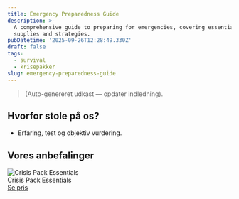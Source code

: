 ```yaml
---
title: Emergency Preparedness Guide
description: >-
  A comprehensive guide to preparing for emergencies, covering essential
  supplies and strategies.
pubDatetime: '2025-09-26T12:28:49.330Z'
draft: false
tags:
  - survival
  - krisepakker
slug: emergency-preparedness-guide
---
```

> (Auto-genereret udkast — opdater indledning).

## Hvorfor stole på os?
- Erfaring, test og objektiv vurdering.

## Vores anbefalinger


<!-- Auto: Affiliate-kort fra Products/SKUs -->

<div class="aff-card"><img src="abstract_15.png (https://v5.airtableusercontent.com/v3/u/45/45/1758902400000/OBHNgsnaZ9oxNqIegvihvw/baloGfZw8pMKx-dwCmzf0kEUuR-l78GBvGGDI6NuaZZ8KzFri3Ee3ahSzk2Kzh2aUX2zbYW0ApMJqjkocSPG9xebcAAHzf_TuJApU8wkYAmURGzQ3P_TWf1XfAvDXRfu8B4eJgpfEZj2GfH_cL-T6az6yCSCwrT3_v3DK5XHYwc/umcgTEqEFYQpOb3HrScEGzrpiaoqPYTHulrtDXW9MIg)" alt="Crisis Pack Essentials" class="aff-card__img" /><div class="aff-card__meta"><div class="aff-card__title">Crisis Pack Essentials</div><a class="aff-btn" href="https://affiliate.homeessentialsee62.com/deal789?utm_source=klartilalt&utm_medium=affiliate&subid=emergency-preparedness-guide-2025-09-26" rel="sponsored nofollow noopener" target="_blank">Se pris</a></div></div>


